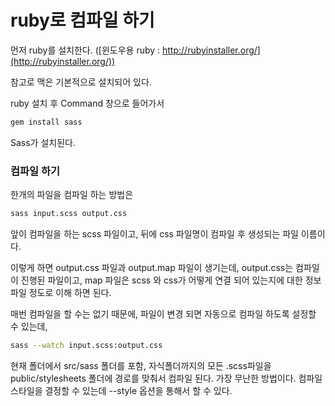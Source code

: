 # ruby로 컴파일 하기 

먼저 ruby를 설치한다. ([윈도우용 ruby : http://rubyinstaller.org/](http://rubyinstaller.org/))

참고로 맥은 기본적으로 설치되어 있다.

ruby 설치 후 Command 창으로 들어가서

~~~ bash
gem install sass
~~~

Sass가 설치된다.

### 컴파일 하기

한개의 파일을 컴파일 하는 방법은

~~~bash
sass input.scss output.css
~~~

앞이 컴파일을 하는 scss 파일이고, 뒤에 css 파일명이 컴파일 후 생성되는 파일 이름이다.

이렇게 하면 output.css 파일과 output.map 파일이 생기는데, output.css는 컴파일이 진행된 파일이고, map 파일은 scss 와 css가 어떻게 연결 되어 있는지에 대한 정보 파일 정도로 이해 하면 된다.

매번 컴파일을 할 수는 없기 때문에, 파일이 변경 되면 자동으로 컴파일 하도록 설정할 수 있는데,

~~~bash
sass --watch input.scss:output.css
~~~

현재 폴더에서 src/sass 폴더를 포함, 자식폴더까지의 모든 .scss파일을
public/stylesheets 폴더에 경로를 맞춰서 컴파일 된다.
가장 무난한 방법이다.
컴파일 스타일을 결정할 수 있는데 --style 옵션을 통해서 할 수 있다.

~~~bash

~~~

